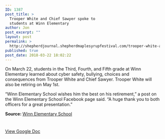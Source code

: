 ```yaml
---
ID: 1387
post_title: >
  Trooper White and Chief Sawyer spoke to
  students at Winn Elementary
author: Jon
post_excerpt: ""
layout: post
permalink: >
  http://shepherdjournal.shepherdmaplesyrupfestival.com/trooper-white-and-chief-sawyer-spoke-to-students-at-winn-elementary
published: true
post_date: 2018-03-22 18:02:22
---
```

On March 22, students in the Third, Fourth, and Fifth grade at Winn Elementary learned about cyber safety, bullying, choices and consequences from Trooper White and Chief Sawyer. Trooper White will also be retiring on May 1st.

“Winn Elementary School wishes him the best on his retirement,” a post on the Winn Elementary School Facebook page said. “A huge thank you to both officers for a great presentation.”

<b>Source: </b><a href="http://shepherdjournal.shepherdmaplesyrupfestival.com/business/winn-elementary-school">Winn Elementary School</a>

#

<a href="https://docs.google.com/document/d/1ut6BcvRNjcZ5CqFN87Xzumv1n2VJ7Z6ZQKBwPLOMnJ0/edit?usp=sharing">View Google Doc</a>